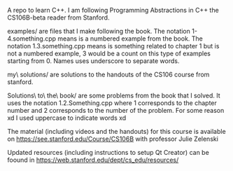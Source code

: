 A repo to learn C++.
I am following Programming Abstractions in C++
the CS106B-beta reader from Stanford.

examples/ are files that I make following the book.
The notation 1-4.something.cpp means is a numbered example from the book.
The notation 1.3.something.cpp means is something related to chapter 1 but is not a numbered example, 3 would be a count on this type of examples starting from 0.
Names uses underscore to separate words.

my\ solutions/ are solutions to the handouts of the CS106 course from stanford.

Solutions\ to\ the\ book/ are some problems from the book that I solved.
It uses the notation 1.2.Something.cpp where 1 corresponds to the chapter number and 2 corresponds to the number of the problem.
For some reason xd I used uppercase to indicate words xd


The material (including videos and the handouts) for this course is available 
on https://see.stanford.edu/Course/CS106B with professor Julie Zelenski

Updated resources (including instructions to setup Qt Creator) can be foound in
https://web.stanford.edu/dept/cs_edu/resources/
